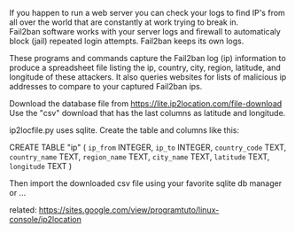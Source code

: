 If you happen to run a web server you can check your logs to find IP's from 
all over the world that are constantly at work trying to break in.  
Fail2ban software works with your server logs and firewall to automaticaly 
block (jail) repeated login attempts. Fail2ban keeps its own logs.

These programs and commands capture the Fail2ban log (ip) information to 
produce a spreadsheet file listing the ip, country, city, region, latitude, 
and longitude of these attackers. It also queries websites for lists of malicious 
ip addresses to compare to your captured Fail2ban ips.

Download the database file from https://lite.ip2location.com/file-download
Use the "csv" download that has the last columns as latitude and longitude.

ip2locfile.py uses sqlite. Create the table and columns like this:

CREATE TABLE "ip" ( `ip_from` INTEGER, `ip_to` INTEGER, `country_code` TEXT, `country_name` TEXT, `region_name` TEXT, `city_name` TEXT, `latitude` TEXT, `longitude` TEXT )

Then import the downloaded csv file using your favorite sqlite db manager or ...

related: https://sites.google.com/view/programtuto/linux-console/ip2location
